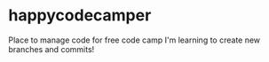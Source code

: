 # happycodecamper
Place to manage code for free code camp
I'm learning to create new branches and commits!
